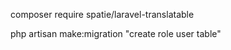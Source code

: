 composer require spatie/laravel-translatable

 php artisan make:migration "create role user table"

